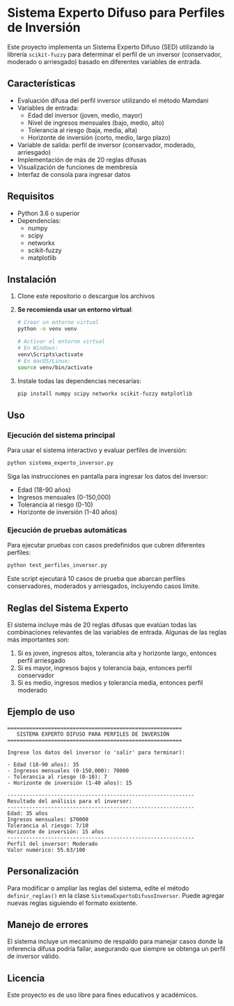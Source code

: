 # Sistema Experto Difuso para Perfiles de Inversión

Este proyecto implementa un Sistema Experto Difuso (SED) utilizando la librería `scikit-fuzzy` para determinar el perfil de un inversor (conservador, moderado o arriesgado) basado en diferentes variables de entrada.

## Características

- Evaluación difusa del perfil inversor utilizando el método Mamdani
- Variables de entrada:
  - Edad del inversor (joven, medio, mayor)
  - Nivel de ingresos mensuales (bajo, medio, alto)
  - Tolerancia al riesgo (baja, media, alta)
  - Horizonte de inversión (corto, medio, largo plazo)
- Variable de salida: perfil de inversor (conservador, moderado, arriesgado)
- Implementación de más de 20 reglas difusas
- Visualización de funciones de membresía
- Interfaz de consola para ingresar datos

## Requisitos

- Python 3.6 o superior
- Dependencias:
  - numpy
  - scipy
  - networkx
  - scikit-fuzzy
  - matplotlib

## Instalación

1. Clone este repositorio o descargue los archivos
2. **Se recomienda usar un entorno virtual**:

   ```bash
   # Crear un entorno virtual
   python -m venv venv

   # Activar el entorno virtual
   # En Windows:
   venv\Scripts\activate
   # En macOS/Linux:
   source venv/bin/activate
   ```

3. Instale todas las dependencias necesarias:

   ```bash
   pip install numpy scipy networkx scikit-fuzzy matplotlib
   ```

## Uso

### Ejecución del sistema principal

Para usar el sistema interactivo y evaluar perfiles de inversión:

```bash
python sistema_experto_inversor.py
```

Siga las instrucciones en pantalla para ingresar los datos del inversor:

- Edad (18-90 años)
- Ingresos mensuales (0-150,000)
- Tolerancia al riesgo (0-10)
- Horizonte de inversión (1-40 años)

### Ejecución de pruebas automáticas

Para ejecutar pruebas con casos predefinidos que cubren diferentes perfiles:

```bash
python test_perfiles_inversor.py
```

Este script ejecutará 10 casos de prueba que abarcan perfiles conservadores, moderados y arriesgados, incluyendo casos límite.

## Reglas del Sistema Experto

El sistema incluye más de 20 reglas difusas que evalúan todas las combinaciones relevantes de las variables de entrada. Algunas de las reglas más importantes son:

1. Si es joven, ingresos altos, tolerancia alta y horizonte largo, entonces perfil arriesgado
2. Si es mayor, ingresos bajos y tolerancia baja, entonces perfil conservador
3. Si es medio, ingresos medios y tolerancia media, entonces perfil moderado

## Ejemplo de uso

```
========================================================
   SISTEMA EXPERTO DIFUSO PARA PERFILES DE INVERSIÓN
========================================================

Ingrese los datos del inversor (o 'salir' para terminar):

- Edad (18-90 años): 35
- Ingresos mensuales (0-150,000): 70000
- Tolerancia al riesgo (0-10): 7
- Horizonte de inversión (1-40 años): 15

------------------------------------------------------------
Resultado del análisis para el inversor:
------------------------------------------------------------
Edad: 35 años
Ingresos mensuales: $70000
Tolerancia al riesgo: 7/10
Horizonte de inversión: 15 años
------------------------------------------------------------
Perfil del inversor: Moderado
Valor numérico: 55.63/100
```

## Personalización

Para modificar o ampliar las reglas del sistema, edite el método `definir_reglas()` en la clase `SistemaExpertoDifusoInversor`. Puede agregar nuevas reglas siguiendo el formato existente.

## Manejo de errores

El sistema incluye un mecanismo de respaldo para manejar casos donde la inferencia difusa podría fallar, asegurando que siempre se obtenga un perfil de inversor válido.

## Licencia

Este proyecto es de uso libre para fines educativos y académicos.
